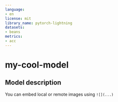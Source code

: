 ```yaml
---
language:
- en
license: mit
library_name: pytorch-lightning
datasets:
- beans
metrics:
- acc
---
```


# my-cool-model

## Model description

You can embed local or remote images using `![](...)`
